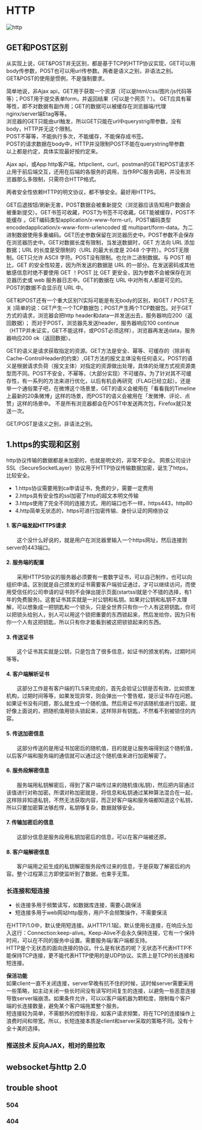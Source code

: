 # HTTP
![http](http-map.PNG)

## GET和POST区别
从实现上说，GET&POST并无区别，都是基于TCP的HTTP协议实现，GET可以用body传参数，POST也可以用url传参数。两者是语义之别，非语法之别。GET&POST的使用是惯例，不是强制要求。

简单地说，非Ajax api，GET用于获取一个资源（可以是html/css/图片/js代码等等）；POST用于提交表单form，并返回结果（可以是个网页？）。
GET应具有幂等性，即不对数据有副作用；GET的数据可以被缓存在浏览器端/代理nginx/server端Etag等等。  
浏览器的GET只能由url触发，所以GET只能在url中querystrig带参数，没有body，HTTP并无这个限制。  
POST不幂等，不能执行多次，不能缓存，不能保存成书签。  
POST的请求数据在body中，HTTP并没限制POST不能在querystring带参数  
以上都是约定，具体实现最好按约定来。

Ajax api，或App http客户端，httpclient，curl，postman的GET和POST请求不止用于前后端交互，还用在后端的各服务的调用，当作RPC服务调用，并没有浏览器那么多限制，只需符合HTTP格式。

两者安全性依赖HTTP的明文协议，都不够安全。最好用HTTPS。

GET后退按钮/刷新无害，POST数据会被重新提交（浏览器应该告知用户数据会被重新提交）。GET书签可收藏，POST为书签不可收藏。GET能被缓存，POST不能缓存 。GET编码类型application/x-www-form-url，POST编码类型encodedapplication/x-www-form-urlencoded 或 multipart/form-data。为二进制数据使用多重编码。GET历史参数保留在浏览器历史中。POST参数不会保存在浏览器历史中。GET对数据长度有限制，当发送数据时，GET 方法向 URL 添加数据；URL 的长度是受限制的（URL 的最大长度是 2048 个字符）。POST无限制。GET只允许 ASCII 字符。POST没有限制。也允许二进制数据。与 POST 相比，GET 的安全性较差，因为所发送的数据是 URL 的一部分。在发送密码或其他敏感信息时绝不要使用 GET ！POST 比 GET 更安全，因为参数不会被保存在浏览器历史或 web 服务器日志中。GET的数据在 URL 中对所有人都是可见的。POST的数据不会显示在 URL 中。

GET和POST还有一个重大区别?(实际可能是有无body的区别，和GET / POST无关 )简单的说：GET产生一个TCP数据包；POST产生两个TCP数据包。对于GET方式的请求，浏览器会把http header和data一并发送出去，服务器响应200（返回数据）； 而对于POST，浏览器先发送header，服务器响应100 continue（HTTP并未证实，GET不能这样，或POST必须这样），浏览器再发送data，服务器响应200 ok（返回数据）。

GET的语义是请求获取指定的资源。GET方法是安全、幂等、可缓存的（除非有 Cache-ControlHeader的约束）,GET方法的报文主体没有任何语义。POST的语义是根据请求负荷（报文主体）对指定的资源做出处理，具体的处理方式视资源类型而不同。POST不安全，不幂等，（大部分实现）不可缓存。为了针对其不可缓存性，有一系列的方法来进行优化，以后有机会再研究（FLAG已经立起）。还是举一个通俗栗子吧，在微博这个场景里，GET的语义会被用在「看看我的Timeline上最新的20条微博」这样的场景，而POST的语义会被用在「发微博、评论、点赞」这样的场景中。
不是所有浏览器都会在POST中发送两次包，Firefox就只发送一次。

GET/POST是语义之别，非语法之别。

## 1.https的实现和区别
http协议传输的数据都是未加密的，也就是明文的，非常不安全。
网景公司设计SSL（SecureSocketLayer）协议用于HTTP协议传输数据加密，诞生了https，比较安全。
+ 1.https协议需要用到ca申请证书，免费的少，需要一定费用
+ 2.https具有安全性的ssl加密了http的超文本明文传输
+ 3.https使用了完全不同的连接方式，用的端口也不一样，https443，http80
+ 4.http简单无状态的，https可进行加密传输、身份认证的网络协议

#### 1. 客户端发起HTTPS请求
　　这个没什么好说的，就是用户在浏览器里输入一个https网址，然后连接到server的443端口。
#### 2. 服务端的配置
　　采用HTTPS协议的服务器必须要有一套数字证书，可以自己制作，也可以向组织申请。区别就是自己颁发的证书需要客户端验证通过，才可以继续访问，而使用受信任的公司申请的证书则不会弹出提示页面(startssl就是个不错的选择，有1年的免费服务)。这套证书其实就是一对公钥和私钥。如果对公钥和私钥不太理解，可以想象成一把钥匙和一个锁头，只是全世界只有你一个人有这把钥匙，你可以把锁头给别人，别人可以用这个锁把重要的东西锁起来，然后发给你，因为只有你一个人有这把钥匙，所以只有你才能看到被这把锁锁起来的东西。
#### 3. 传送证书
　　这个证书其实就是公钥，只是包含了很多信息，如证书的颁发机构，过期时间等等。
#### 4. 客户端解析证书
　　这部分工作是有客户端的TLS来完成的，首先会验证公钥是否有效，比如颁发机构，过期时间等等，如果发现异常，则会弹出一个警告框，提示证书存在问题。如果证书没有问题，那么就生成一个随机值。然后用证书对该随机值进行加密。就好像上面说的，把随机值用锁头锁起来，这样除非有钥匙，不然看不到被锁住的内容。
#### 5. 传送加密信息
　　这部分传送的是用证书加密后的随机值，目的就是让服务端得到这个随机值，以后客户端和服务端的通信就可以通过这个随机值来进行加密解密了。
#### 6. 服务段解密信息
　　服务端用私钥解密后，得到了客户端传过来的随机值(私钥)，然后把内容通过该值进行对称加密。所谓对称加密就是，将信息和私钥通过某种算法混合在一起，这样除非知道私钥，不然无法获取内容，而正好客户端和服务端都知道这个私钥，所以只要加密算法够彪悍，私钥够复杂，数据就够安全。
#### 7. 传输加密后的信息
　　这部分信息是服务段用私钥加密后的信息，可以在客户端被还原。
#### 8. 客户端解密信息
　　客户端用之前生成的私钥解密服务段传过来的信息，于是获取了解密后的内容。整个过程第三方即使监听到了数据，也束手无策。


### 长连接和短连接
+ 长连接多用于频繁读写，如数据库连接，需要心跳保活
+ 短连接多用于web网站http服务，用户不会频繁操作，不需要保活

在HTTP/1.0中，默认使用短连接。从HTTP/1.1起，默认使用长连接，在响应头加入这行：Connection:keep-alive。Keep-Alive不会永久保持连接，它有一个保持时间，可以在不同的服务中设置。需要服务端/客户端都支持。  
HTTP是个无状态的面向连接的协议。什么是有状态的呢？无状态不代表HTTP不能保持TCP连接，更不能代表HTTP使用的是UDP协议。实质上是TCP的长连接和短连接。  

**保活功能**  
如果client一直不关闭连接，server早晚有抗不住的时候，这时候server需要采用一些策略，如主动关闭一些长时间没有读写时间复生的连接，以避免一些恶意连接导致server端崩溃。如果条件允许，可以以客户端机器为颗粒度，限制每个客户端的长连接数量，避免某个客户端拖累整个服务。  
短连接较为简单，不需额外的控制手段，如客户请求频繁，将在TCP的连接操作上浪费时间和带宽。所以，长短连接本质是client和server采取的策略不同。没有十全十美的选择。

### 推送技术 反向AJAX，相对的是拉取

## websocket与http 2.0

## trouble shoot
### 504
### 404
